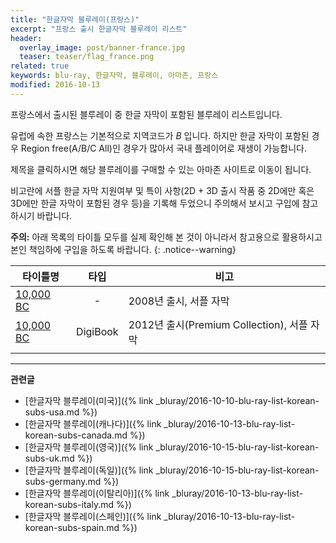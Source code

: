 ```yaml
---
title: "한글자막 블루레이(프랑스)"
excerpt: "프랑스 출시 한글자막 블루레이 리스트"
header:
  overlay_image: post/banner-france.jpg
  teaser: teaser/flag_france.png
related: true
keywords: blu-ray, 한글자막, 블루레이, 아마존, 프랑스
modified: 2016-10-13
---
```


프랑스에서 출시된 블루레이 중 한글 자막이 포함된 블루레이 리스트입니다.

유럽에 속한 프랑스는 기본적으로 지역코드가 *B* 입니다. 하지만 한글 자막이 포함된 경우 Region free(A/B/C All)인 경우가 많아서 국내 플레이어로 재생이 가능합니다.

제목을 클릭하시면 해당 블루레이를 구매할 수 있는 아마존 사이트로 이동이 됩니다.

비고란에 서플 한글 자막 지원여부 및 특이 사항(2D + 3D 출시 작품 중 2D에만 혹은 3D에만 한글 자막이 포함된 경우 등)을 기록해 두었으니 주의해서 보시고 구입에 참고하시기 바랍니다.

**주의:** 아래 목록의 타이틀 모두를 실제 확인해 본 것이 아니라서 참고용으로 활용하시고 본인 책임하에 구입을 하도록 바랍니다.
{: .notice--warning}

|타이틀명               |타입   |비고                           |
|----------------     |:---:|-------------------------------|
|[10,000 BC](http://amzn.to/2dPW6qL)|-|2008년 출시, 서플 자막|
|[10,000 BC](http://amzn.to/2dTc8Uo)|DigiBook|2012년 출시(Premium Collection), 서플 자막|
||||

---

**관련글**

* [한글자막 블루레이(미국)]({% link _bluray/2016-10-10-blu-ray-list-korean-subs-usa.md %})
* [한글자막 블루레이(캐나다)]({% link _bluray/2016-10-13-blu-ray-list-korean-subs-canada.md %})
* [한글자막 블루레이(영국)]({% link _bluray/2016-10-15-blu-ray-list-korean-subs-uk.md %})
* [한글자막 블루레이(독일)]({% link _bluray/2016-10-15-blu-ray-list-korean-subs-germany.md %})
* [한글자막 블루레이(이탈리아)]({% link _bluray/2016-10-13-blu-ray-list-korean-subs-italy.md %})
* [한글자막 블루레이(스페인)]({% link _bluray/2016-10-13-blu-ray-list-korean-subs-spain.md %})
